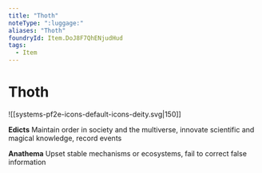 ```yaml
---
title: "Thoth"
noteType: ":luggage:"
aliases: "Thoth"
foundryId: Item.DoJ8F7QhENjudHud
tags:
  - Item
---
```


# Thoth
![[systems-pf2e-icons-default-icons-deity.svg|150]]

**Edicts** Maintain order in society and the multiverse, innovate scientific and magical knowledge, record events

**Anathema** Upset stable mechanisms or ecosystems, fail to correct false information
